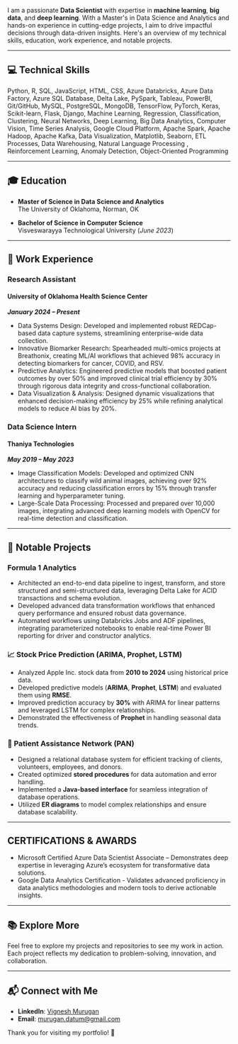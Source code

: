 

 I am a passionate **Data Scientist** with expertise in **machine learning**, **big data**, and **deep learning**. With a Master's in Data Science and Analytics and hands-on experience in cutting-edge projects, I aim to drive impactful decisions through data-driven insights. Here's an overview of my technical skills, education, work experience, and notable projects.

---

## 💻 Technical Skills

Python, R, SQL, JavaScript, HTML, CSS, Azure Databricks, Azure Data Factory, Azure SQL Database, Delta Lake, PySpark, Tableau, PowerBI, Git/GitHub, MySQL, PostgreSQL, MongoDB, TensorFlow, PyTorch, Keras, Scikit-learn, Flask, Django, Machine Learning, Regression, Classification, Clustering, Neural Networks, Deep Learning, Big Data Analytics, Computer Vision, Time Series Analysis, Google Cloud Platform, Apache Spark, Apache Hadoop, Apache Kafka, Data Visualization, Matplotlib, Seaborn, ETL Processes, Data Warehousing, Natural Language Processing , Reinforcement Learning, Anomaly Detection, Object-Oriented Programming

---

## 🎓 Education

- **Master of Science in Data Science and Analytics**  
  The University of Oklahoma, Norman, OK

- **Bachelor of Science in Computer Science**  
  Visveswarayya Technological University (_June 2023_)

---

## 💼 Work Experience

### **Research Assistant**  
#### University of Oklahoma Health Science Center  
**_January 2024 – Present_**
- Data Systems Design: Developed and implemented robust REDCap-based data capture systems, streamlining enterprise-wide data collection.
- Innovative Biomarker Research: Spearheaded multi-omics projects at Breathonix, creating ML/AI workflows that achieved 98% accuracy in detecting biomarkers for cancer, COVID, and RSV.
- Predictive Analytics: Engineered predictive models that boosted patient outcomes by over 50% and improved clinical trial efficiency by 30% through rigorous data integrity and cross-functional collaboration.
- Data Visualization & Analysis: Designed dynamic visualizations that enhanced decision-making efficiency by 25% while refining analytical models to reduce AI bias by 20%.

### **Data Science Intern**  
#### Thaniya Technologies  
**_May 2019 – May 2023_**
- Image Classification Models: Developed and optimized CNN architectures to classify wild animal images, achieving over 92% accuracy and reducing classification errors by 15% through transfer learning and hyperparameter tuning.
- Large-Scale Data Processing: Processed and prepared over 10,000 images, integrating advanced deep learning models with OpenCV for real-time detection and classification.


---

## 🌟 Notable Projects


### **Formula 1 Analytics**
- Architected an end-to-end data pipeline to ingest, transform, and store structured and semi-structured data, leveraging Delta Lake for ACID transactions and schema evolution.
- Developed advanced data transformation workflows that enhanced query performance and ensured robust data governance.
- Automated workflows using Databricks Jobs and ADF pipelines, integrating parameterized notebooks to enable real-time Power BI reporting for driver and constructor analytics.

### **📈 Stock Price Prediction (ARIMA, Prophet, LSTM)**
- Analyzed Apple Inc. stock data from **2010 to 2024** using historical price data.
- Developed predictive models (**ARIMA**, **Prophet**, **LSTM**) and evaluated them using **RMSE**.
- Improved prediction accuracy by **30%** with ARIMA for linear patterns and leveraged LSTM for complex relationships.
- Demonstrated the effectiveness of **Prophet** in handling seasonal data trends.

### **🏥 Patient Assistance Network (PAN)**
- Designed a relational database system for efficient tracking of clients, volunteers, employees, and donors.
- Created optimized **stored procedures** for data automation and error handling.
- Implemented a **Java-based interface** for seamless integration of database operations.
- Utilized **ER diagrams** to model complex relationships and ensure database scalability.

---

## CERTIFICATIONS & AWARDS

- Microsoft Certified Azure Data Scientist Associate – Demonstrates deep expertise in leveraging Azure’s ecosystem for transformative data solutions.
- Google Data Analytics Certification - Validates advanced proficiency in data analytics methodologies and modern tools to derive actionable insights.


---

## 📚 Explore More
Feel free to explore my projects and repositories to see my work in action. Each project reflects my dedication to problem-solving, innovation, and collaboration.

---

## 📬 Connect with Me
- **LinkedIn**: [Vignesh Murugan](https://www.linkedin.com/in/vignesh-murugan-791347103/)
- **Email**: [murugan.datum@gmail.com](mailto:murugan.datum@gmail.com)

Thank you for visiting my portfolio! 🌟
 
